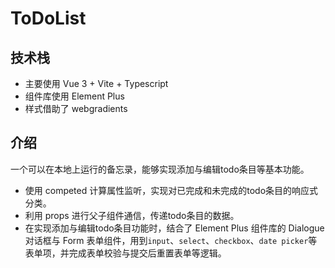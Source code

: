 # ToDoList

## 技术栈

- 主要使用  Vue 3 + Vite + Typescript
- 组件库使用 Element Plus
- 样式借助了 webgradients

## 介绍

一个可以在本地上运行的备忘录，能够实现添加与编辑todo条目等基本功能。

- 使用 competed 计算属性监听，实现对已完成和未完成的todo条目的响应式分类。
- 利用 props 进行父子组件通信，传递todo条目的数据。
- 在实现添加与编辑todo条目功能时，结合了 Element Plus 组件库的 Dialogue 对话框与 Form 表单组件，用到`input`、`select`、`checkbox`、`date picker`等表单项，并完成表单校验与提交后重置表单等逻辑。

